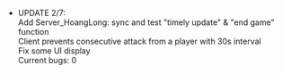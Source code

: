 * UPDATE 2/7:
</br>Add Server_HoangLong: sync and test "timely update" & "end game" function
</br>Client prevents consecutive attack from a player with 30s interval
</br>Fix some UI display
</br>Current bugs: 0
